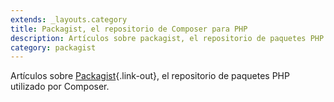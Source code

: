 ```yaml
---
extends: _layouts.category
title: Packagist, el repositorio de Composer para PHP
description: Artículos sobre packagist, el repositorio de paquetes PHP utilizado por el gestor de dependencias Composer.
category: packagist
---
```


Artículos sobre [Packagist](https://packagist.org/){.link-out}, el repositorio de paquetes PHP utilizado por Composer.
